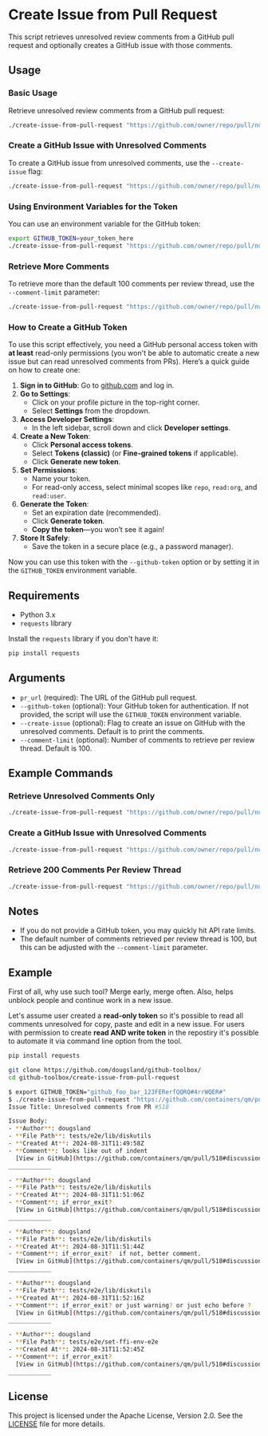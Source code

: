 # Create Issue from Pull Request

This script retrieves unresolved review comments from a GitHub pull request and optionally creates a GitHub issue with those comments.

## Usage

### Basic Usage

Retrieve unresolved review comments from a GitHub pull request:

```bash
./create-issue-from-pull-request "https://github.com/owner/repo/pull/number"
```

### Create a GitHub Issue with Unresolved Comments

To create a GitHub issue from unresolved comments, use the `--create-issue` flag:

```bash
./create-issue-from-pull-request "https://github.com/owner/repo/pull/number" --create-issue --github-token your_token_here
```

### Using Environment Variables for the Token

You can use an environment variable for the GitHub token:

```bash
export GITHUB_TOKEN=your_token_here
./create-issue-from-pull-request "https://github.com/owner/repo/pull/number" --create-issue
```

### Retrieve More Comments

To retrieve more than the default 100 comments per review thread, use the `--comment-limit` parameter:

```bash
./create-issue-from-pull-request "https://github.com/owner/repo/pull/number" --comment-limit 200
```

### How to Create a GitHub Token

To use this script effectively, you need a GitHub personal access token with **at least** read-only permissions (you won't be able to automatic create a new issue but can read unresolved comments from PRs). Here’s a quick guide on how to create one:

1. **Sign in to GitHub**: Go to [github.com](https://github.com) and log in.
2. **Go to Settings**:
   - Click on your profile picture in the top-right corner.
   - Select **Settings** from the dropdown.
3. **Access Developer Settings**:
   - In the left sidebar, scroll down and click **Developer settings**.
4. **Create a New Token**:
   - Click **Personal access tokens**.
   - Select **Tokens (classic)** (or **Fine-grained tokens** if applicable).
   - Click **Generate new token**.
5. **Set Permissions**:
   - Name your token.
   - For read-only access, select minimal scopes like `repo`, `read:org`, and `read:user`.
6. **Generate the Token**:
   - Set an expiration date (recommended).
   - Click **Generate token**.
   - **Copy the token**—you won’t see it again!
7. **Store It Safely**:
   - Save the token in a secure place (e.g., a password manager).

Now you can use this token with the `--github-token` option or by setting it in the `GITHUB_TOKEN` environment variable.

## Requirements

- Python 3.x
- `requests` library

Install the `requests` library if you don't have it:

```bash
pip install requests
```

## Arguments

- `pr_url` (required): The URL of the GitHub pull request.
- `--github-token` (optional): Your GitHub token for authentication. If not provided, the script will use the `GITHUB_TOKEN` environment variable.
- `--create-issue` (optional): Flag to create an issue on GitHub with the unresolved comments. Default is to print the comments.
- `--comment-limit` (optional): Number of comments to retrieve per review thread. Default is 100.

## Example Commands

### Retrieve Unresolved Comments Only

```bash
./create-issue-from-pull-request "https://github.com/owner/repo/pull/number"
```

### Create a GitHub Issue with Unresolved Comments

```bash
./create-issue-from-pull-request "https://github.com/owner/repo/pull/number" --create-issue --github-token your_token_here
```

### Retrieve 200 Comments Per Review Thread

```bash
./create-issue-from-pull-request "https://github.com/owner/repo/pull/number" --comment-limit 200
```

## Notes

- If you do not provide a GitHub token, you may quickly hit API rate limits.
- The default number of comments retrieved per review thread is 100, but this can be adjusted with the `--comment-limit` parameter.


## Example

First of all, why use such tool? Merge early, merge often. Also, helps unblock people and continue work in a new issue.

Let's assume user created a **read-only token** so it's possible to read all comments unresolved for copy, paste and edit in a new issue. For users with permission to create **read AND write token** in the repostiry it's possible to automate it via command line option from the tool.

```bash
pip install requests

git clone https://github.com/dougsland/github-toolbox/
cd github-toolbox/create-issue-from-pull-request

$ export GITHUB_TOKEN="github_foo_bar_123FERerfQQRQ#4rrWQER#"
$ ./create-issue-from-pull-request "https://github.com/containers/qm/pull/518"
Issue Title: Unresolved comments from PR #518

Issue Body:
- **Author**: dougsland
- **File Path**: tests/e2e/lib/diskutils
- **Created At**: 2024-08-31T11:49:58Z
- **Comment**: looks like out of indent
  [View in GitHub](https://github.com/containers/qm/pull/518#discussion_r1739703990)
____________

- **Author**: dougsland
- **File Path**: tests/e2e/lib/diskutils
- **Created At**: 2024-08-31T11:51:06Z
- **Comment**: if_error_exit?
  [View in GitHub](https://github.com/containers/qm/pull/518#discussion_r1739704101)
____________

- **Author**: dougsland
- **File Path**: tests/e2e/lib/diskutils
- **Created At**: 2024-08-31T11:51:44Z
- **Comment**: if_error_exit?  if not, better comment.
  [View in GitHub](https://github.com/containers/qm/pull/518#discussion_r1739704156)
____________

- **Author**: dougsland
- **File Path**: tests/e2e/lib/diskutils
- **Created At**: 2024-08-31T11:52:16Z
- **Comment**: if_error_exit? or just warning? or just echo before ?
  [View in GitHub](https://github.com/containers/qm/pull/518#discussion_r1739704208)
____________

- **Author**: dougsland
- **File Path**: tests/e2e/set-ffi-env-e2e
- **Created At**: 2024-08-31T11:52:45Z
- **Comment**: if_error_exit?
  [View in GitHub](https://github.com/containers/qm/pull/518#discussion_r1739704278)
____________

```
## License

This project is licensed under the Apache License, Version 2.0. See the [LICENSE](LICENSE) file for more details.

